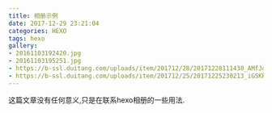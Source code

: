 ```yaml
---
title: 相册示例
date: 2017-12-29 23:21:04
categories: HEXO
tags: hexo
gallery:
- 20161103192420.jpg
- 20161103195251.jpg
- https://b-ssl.duitang.com/uploads/item/201712/28/20171228111438_AMfJd.jpeg "恋与制作人"
- https://b-ssl.duitang.com/uploads/item/201712/25/20171225230213_iGSKR.jpeg https://b-ssl.duitang.com/uploads/item/201712/24/20171224115342_FVtfw.jpeg
---
```

这篇文章没有任何意义,只是在联系hexo相册的一些用法.
<!-- more -->

